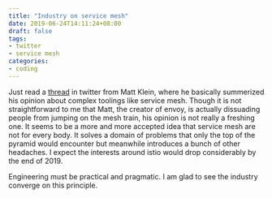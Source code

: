 ```yaml
---
title: "Industry on service mesh"
date: 2019-06-24T14:11:24+08:00
draft: false
tags:
- twitter
- service mesh
categories:
- coding
---
```

Just read a [thread](https://twitter.com/mattklein123/status/1142905758847315968) in twitter from Matt Klein, where he basically summerized his opinion about complex toolings like service mesh. Though it is not straightforward to me that Matt, the creator of envoy, is actually dissuading people from jumping on the mesh train, his opinion is not really a freshing one. It seems to be a more and more accepted idea that service mesh are not for every body. It solves a domain of problems that only the top of the pyramid would encounter but meanwhile introduces a bunch of other headaches. I expect the interests around istio would drop considerably by the end of 2019. 

Engineering must be practical and pragmatic. I am glad to see the industry converge on this principle.

